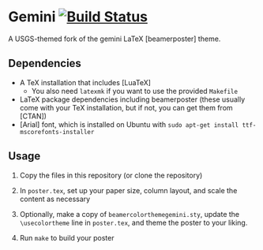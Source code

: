 # Gemini [![Build Status](https://github.com/anishathalye/gemini/workflows/CI/badge.svg)](https://github.com/thodson-usgs/usgs-latex-poster-template/actions?query=workflow%3ACI)

A USGS-themed fork of the gemini LaTeX [beamerposter] theme.

## Dependencies

* A TeX installation that includes [LuaTeX]
    * You also need `latexmk` if you want to use the provided `Makefile`
* LaTeX package dependencies including beamerposter (these usually come with
  your TeX installation, but if not, you can get them from [CTAN])
* [Arial] font, which is installed on Ubuntu with `sudo apt-get install ttf-mscorefonts-installer`

## Usage

1. Copy the files in this repository (or clone the repository)

1. In `poster.tex`, set up your paper size, column layout, and scale the
   content as necessary

1. Optionally, make a copy of `beamercolorthemegemini.sty`, update the `\usecolortheme`
   line in `poster.tex`, and theme the poster to your liking.

1. Run `make` to build your poster

